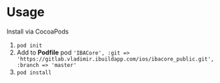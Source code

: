 # Usage
Install via CocoaPods
1. `pod init`
2. Add to **Podfile** pod `'IBACore', :git => 'https://gitlab.vladimir.ibuildapp.com/ios/ibacore_public.git', :branch => 'master'`
3. `pod install`
